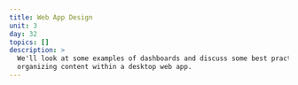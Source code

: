 ```yaml
---
title: Web App Design
unit: 3
day: 32
topics: []
description: >
  We'll look at some examples of dashboards and discuss some best practices for
  organizing content within a desktop web app.
---
```

